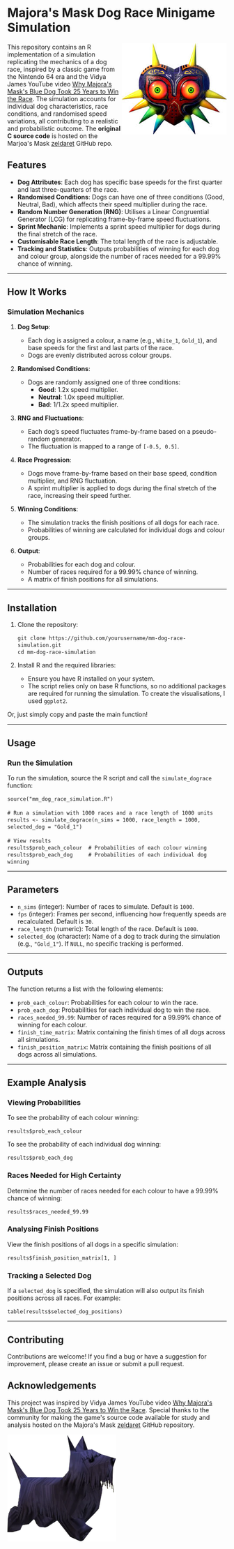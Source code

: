 # Majora's Mask Dog Race Minigame Simulation

<!-- badges: start -->
<img src="https://raw.githubusercontent.com/AlanInglis/Majoras_Mask_Blue_Dog/refs/heads/main/badges/mm_heart.jpeg" width="241" height="209" align="right" />
<!-- badges: end -->



This repository contains an R implementation of a simulation replicating the mechanics of a dog race, 
inspired by a classic game from the Nintendo 64 era and the Vidya James YouTube
video [Why Majora's Mask's Blue Dog Took 25 Years to Win the Race](https://www.youtube.com/watch?v=Y1l6Xj4PLEk).
The simulation accounts for individual dog characteristics, race conditions, 
and randomised speed variations, all contributing to a realistic and probabilistic outcome. 
The **original C source code** is hosted on the Marjoa's Mask [zeldaret](https://github.com/zeldaret/mm) GitHub repo.



## Features

- **Dog Attributes**: Each dog has specific base speeds for the first quarter and last three-quarters of the race.
- **Randomised Conditions**: Dogs can have one of three conditions (Good, Neutral, Bad), which affects their speed multiplier during the race.
- **Random Number Generation (RNG)**: Utilises a Linear Congruential Generator (LCG) for replicating frame-by-frame speed fluctuations.
- **Sprint Mechanic**: Implements a sprint speed multiplier for dogs during the final stretch of the race.
- **Customisable Race Length**: The total length of the race is adjustable.
- **Tracking and Statistics**: Outputs probabilities of winning for each dog and colour group, alongside the number of races needed for a 99.99% chance of winning.

---

## How It Works

### Simulation Mechanics

1. **Dog Setup**: 
   - Each dog is assigned a colour, a name (e.g., `White_1`, `Gold_1`), and base speeds for the first and last parts of the race.
   - Dogs are evenly distributed across colour groups.

2. **Randomised Conditions**:
   - Dogs are randomly assigned one of three conditions:
     - **Good**: 1.2x speed multiplier.
     - **Neutral**: 1.0x speed multiplier.
     - **Bad**: 1/1.2x speed multiplier.

3. **RNG and Fluctuations**:
   - Each dog’s speed fluctuates frame-by-frame based on a pseudo-random generator.
   - The fluctuation is mapped to a range of `[-0.5, 0.5]`.

4. **Race Progression**:
   - Dogs move frame-by-frame based on their base speed, condition multiplier, and RNG fluctuation.
   - A sprint multiplier is applied to dogs during the final stretch of the race, increasing their speed further.

5. **Winning Conditions**:
   - The simulation tracks the finish positions of all dogs for each race.
   - Probabilities of winning are calculated for individual dogs and colour groups.

6. **Output**:
   - Probabilities for each dog and colour.
   - Number of races required for a 99.99% chance of winning.
   - A matrix of finish positions for all simulations.

---

## Installation

1. Clone the repository:
   ```{bash}
   git clone https://github.com/yourusername/mm-dog-race-simulation.git
   cd mm-dog-race-simulation
   ```

2. Install R and the required libraries:
   - Ensure you have R installed on your system.
   - The script relies only on base R functions, so no additional packages are required for running the simulation.
   To create the visualisations, I used `ggplot2`.
   
Or, just simply copy and paste the main function!

---

## Usage

### Run the Simulation

To run the simulation, source the R script and call the `simulate_dograce` function:

```
source("mm_dog_race_simulation.R")

# Run a simulation with 1000 races and a race length of 1000 units
results <- simulate_dograce(n_sims = 1000, race_length = 1000, selected_dog = "Gold_1")

# View results
results$prob_each_colour  # Probabilities of each colour winning
results$prob_each_dog     # Probabilities of each individual dog winning
```

---

## Parameters

- `n_sims` (integer): Number of races to simulate. Default is `1000`.
- `fps` (integer): Frames per second, influencing how frequently speeds are recalculated. Default is `30`.
- `race_length` (numeric): Total length of the race. Default is `1000`.
- `selected_dog` (character): Name of a dog to track during the simulation (e.g., `"Gold_1"`). If `NULL`, no specific tracking is performed.

---

## Outputs

The function returns a list with the following elements:

- `prob_each_colour`: Probabilities for each colour to win the race.
- `prob_each_dog`: Probabilities for each individual dog to win the race.
- `races_needed_99.99`: Number of races required for a 99.99% chance of winning for each colour.
- `finish_time_matrix`: Matrix containing the finish times of all dogs across all simulations.
- `finish_position_matrix`: Matrix containing the finish positions of all dogs across all simulations.

---

## Example Analysis

### Viewing Probabilities

To see the probability of each colour winning:

```
results$prob_each_colour
```

To see the probability of each individual dog winning:

```
results$prob_each_dog
```

### Races Needed for High Certainty

Determine the number of races needed for each colour to have a 99.99% chance of winning:

```
results$races_needed_99.99
```

### Analysing Finish Positions

View the finish positions of all dogs in a specific simulation:

```
results$finish_position_matrix[1, ]
```

### Tracking a Selected Dog

If a `selected_dog` is specified, the simulation will also output its finish positions across all races. For example:

```
table(results$selected_dog_positions)
```

---

## Contributing

Contributions are welcome! If you find a bug or have a suggestion for improvement, please create an issue or submit a pull request.



## Acknowledgements

This project was inspired by Vidya James YouTube video [Why Majora's Mask's Blue Dog Took 25 Years to Win the Race](https://www.youtube.com/watch?v=Y1l6Xj4PLEk).
Special thanks to the community for making the game's source code available for study and analysis
hosted on the Majora's Mask [zeldaret](https://github.com/zeldaret/mm) GitHub repository.



<!-- badges: start -->
<img src="https://raw.githubusercontent.com/AlanInglis/Majoras_Mask_Blue_Dog/refs/heads/main/badges/MM_Dog_Blue_Model.webp" width="250" height="245" align="left" />
<!-- badges: end -->





